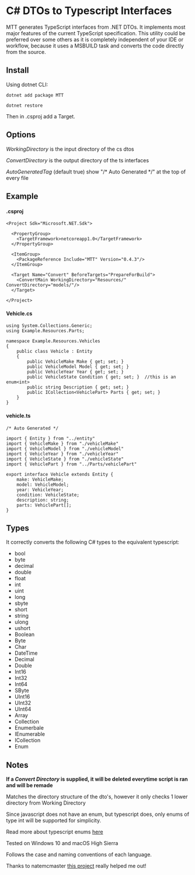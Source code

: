 # C# DTOs to Typescript Interfaces

MTT generates TypeScript interfaces from .NET DTOs. It implements most major features of the current TypeScript specification.  This utility could be preferred over some others as it is completely independent of your IDE or workflow, because it uses a MSBUILD task and converts the code directly from the source.

## Install
Using dotnet CLI:

`dotnet add package MTT`

`dotnet restore`

Then in .csproj add a Target.

## Options
*WorkingDirectory* is the input directory of the cs dtos

*ConvertDirectory* is the output directory of the ts interfaces

*AutoGeneratedTag* (default true) show "/* Auto Generated */" at the top of every file

## Example
#### .csproj
```
<Project Sdk="Microsoft.NET.Sdk">

  <PropertyGroup>
    <TargetFramework>netcoreapp1.0</TargetFramework>
  </PropertyGroup>

  <ItemGroup>
    <PackageReference Include="MTT" Version="0.4.3"/>
  </ItemGroup>

  <Target Name="Convert" BeforeTargets="PrepareForBuild">
    <ConvertMain WorkingDirectory="Resources/" ConvertDirectory="models/"/>
  </Target>

</Project>
```

#### Vehicle.cs
```
using System.Collections.Generic;
using Example.Resources.Parts;

namespace Example.Resources.Vehicles
{
    public class Vehicle : Entity 
    {
        public VehicleMake Make { get; set; }
        public VehicleModel Model { get; set; }
        public VehicleYear Year { get; set; }
        public VehicleState Condition { get; set; }  //this is an enum<int>
        public string Description { get; set; }
        public ICollection<VehiclePart> Parts { get; set; }
    }
}
```

#### vehicle.ts
```
/* Auto Generated */

import { Entity } from "../entity"
import { VehicleMake } from "./vehicleMake"
import { VehicleModel } from "./vehicleModel"
import { VehicleYear } from "./vehicleYear"
import { VehicleState } from "./vehicleState"
import { VehiclePart } from "../Parts/vehiclePart"

export interface Vehicle extends Entity {
	make: VehicleMake;
	model: VehicleModel;
	year: VehicleYear;
	condition: VehicleState;
	description: string;
	parts: VehiclePart[];
}
```

## Types
It correctly converts the following C# types to the equivalent typescript:

* bool
* byte
* decimal
* double
* float
* int
* uint
* long
* sbyte   
* short       
* string
* ulong
* ushort  
* Boolean
* Byte
* Char
* DateTime
* Decimal
* Double
* Int16
* Int32
* Int64
* SByte
* UInt16
* UInt32
* UInt64
* Array
* Collection
* Enumerbale
* IEnumerable
* ICollection
* Enum

## Notes
**If a *Convert Directory* is supplied, it will be deleted everytime script is ran and will be remade**


Matches the directory structure of the dto's, however it only checks 1 lower directory from Working Directory


Since javascript does not have an enum, but typescript does, only enums of type int will be supported for simplicity.

Read more about typescript enums [here](https://www.typescriptlang.org/docs/handbook/enums.html)


Tested on Windows 10 and macOS High Sierra


Follows the case and naming conventions of each language.


Thanks to natemcmaster [this project](https://github.com/natemcmaster/msbuild-tasks) really helped me out!
